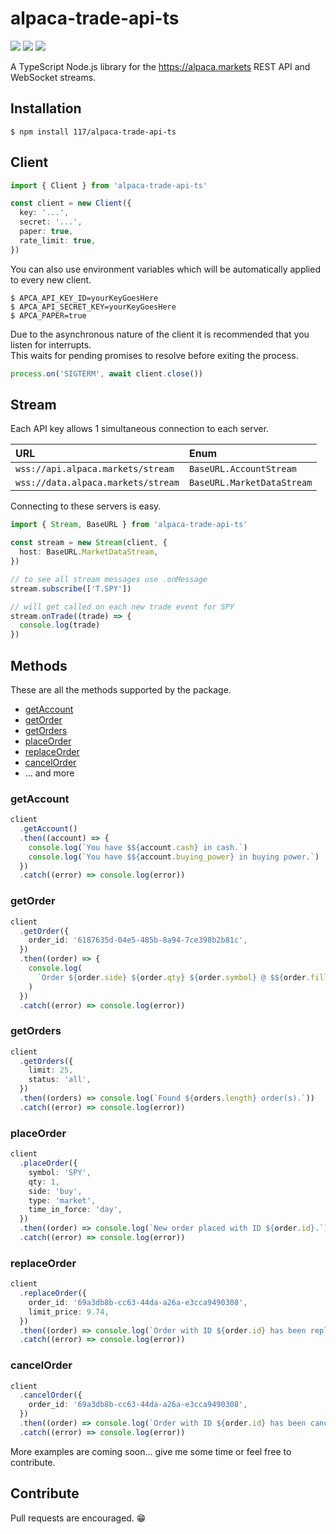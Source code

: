 # alpaca-trade-api-ts

![](https://img.shields.io/github/package-json/v/117/alpaca-trade-api-ts?color=196DFF&style=flat-square)
![](https://img.shields.io/maintenance/yes/2020?style=flat-square)
![](https://img.shields.io/static/v1?label=code%20style&message=prettier&color=ff51bc&style=flat-square)

A TypeScript Node.js library for the https://alpaca.markets REST API and
WebSocket streams.

## Installation

```console
$ npm install 117/alpaca-trade-api-ts
```

## Client

```typescript
import { Client } from 'alpaca-trade-api-ts'

const client = new Client({
  key: '...',
  secret: '...',
  paper: true,
  rate_limit: true,
})
```

You can also use environment variables which will be automatically applied to
every new client.

```console
$ APCA_API_KEY_ID=yourKeyGoesHere
$ APCA_API_SECRET_KEY=yourKeyGoesHere
$ APCA_PAPER=true
```

Due to the asynchronous nature of the client it is recommended that you listen
for interrupts.  
This waits for pending promises to resolve before exiting the process.

```typescript
process.on('SIGTERM', await client.close())
```

## Stream

Each API key allows 1 simultaneous connection to each server.

| URL                                | Enum                       |
| :--------------------------------- | :------------------------- |
| `wss://api.alpaca.markets/stream`  | `BaseURL.AccountStream`    |
| `wss://data.alpaca.markets/stream` | `BaseURL.MarketDataStream` |

Connecting to these servers is easy.

```typescript
import { Stream, BaseURL } from 'alpaca-trade-api-ts'

const stream = new Stream(client, {
  host: BaseURL.MarketDataStream,
})

// to see all stream messages use .onMessage
stream.subscribe(['T.SPY'])

// will get called on each new trade event for SPY
stream.onTrade((trade) => {
  console.log(trade)
})
```

## Methods

These are all the methods supported by the package.

- [getAccount](#getAccount)
- [getOrder](#getOrder)
- [getOrders](#getOrders)
- [placeOrder](#placeOrder)
- [replaceOrder](#replaceOrder)
- [cancelOrder](#cancelOrder)
- ... and more

### getAccount

```typescript
client
  .getAccount()
  .then((account) => {
    console.log(`You have $${account.cash} in cash.`)
    console.log(`You have $${account.buying_power} in buying power.`)
  })
  .catch((error) => console.log(error))
```

### getOrder

```typescript
client
  .getOrder({
    order_id: '6187635d-04e5-485b-8a94-7ce398b2b81c',
  })
  .then((order) => {
    console.log(
      `Order ${order.side} ${order.qty} ${order.symbol} @ $${order.filled_avg_price}.`
    )
  })
  .catch((error) => console.log(error))
```

### getOrders

```typescript
client
  .getOrders({
    limit: 25,
    status: 'all',
  })
  .then((orders) => console.log(`Found ${orders.length} order(s).`))
  .catch((error) => console.log(error))
```

### placeOrder

```typescript
client
  .placeOrder({
    symbol: 'SPY',
    qty: 1,
    side: 'buy',
    type: 'market',
    time_in_force: 'day',
  })
  .then((order) => console.log(`New order placed with ID ${order.id}.`))
  .catch((error) => console.log(error))
```

### replaceOrder

```typescript
client
  .replaceOrder({
    order_id: '69a3db8b-cc63-44da-a26a-e3cca9490308',
    limit_price: 9.74,
  })
  .then((order) => console.log(`Order with ID ${order.id} has been replaced.`))
  .catch((error) => console.log(error))
```

### cancelOrder

```typescript
client
  .cancelOrder({
    order_id: '69a3db8b-cc63-44da-a26a-e3cca9490308',
  })
  .then((order) => console.log(`Order with ID ${order.id} has been cancelled.`))
  .catch((error) => console.log(error))
```

More examples are coming soon... give me some time or feel free to contribute.

## Contribute

Pull requests are encouraged. 😁
